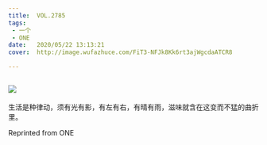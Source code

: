 ```yaml
---
title:	VOL.2785
tags:
 - 一个
 - ONE
date:	2020/05/22 13:13:21
cover:	http://image.wufazhuce.com/FiT3-NFJk8Kk6rt3ajWgcdaATCR8

---
```

![](http://image.wufazhuce.com/FiT3-NFJk8Kk6rt3ajWgcdaATCR8)
---

生活是种律动，须有光有影，有左有右，有晴有雨，滋味就含在这变而不猛的曲折里。
 
Reprinted from ONE
